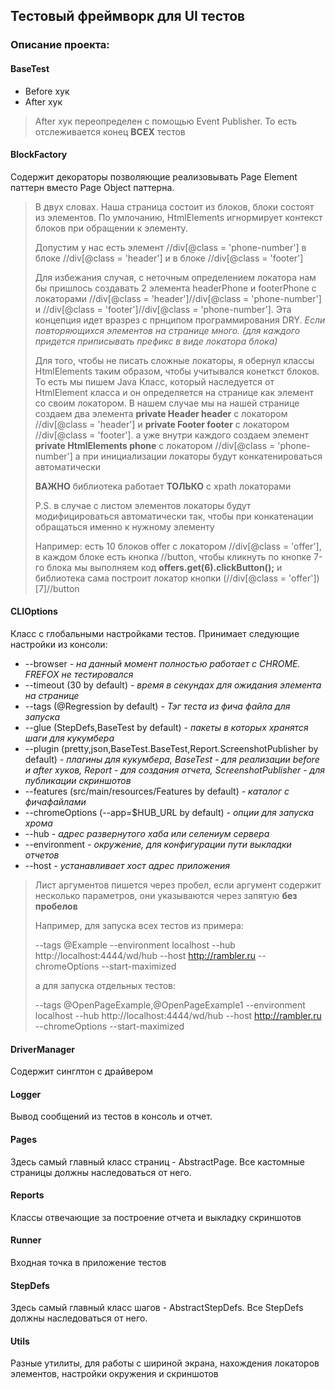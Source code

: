 ## Тестовый фреймворк для UI тестов

### Описание проекта:

#### BaseTest

- Before хук
- After хук

> After хук переопределен с помощью Event Publisher. То есть отслеживается конец __ВСЕХ__ тестов

#### BlockFactory

Содержит декораторы позволяющие реализовывать Page Element паттерн вместо Page Object паттерна.

> В двух словах. Наша страница состоит из блоков, блоки состоят из элементов.
> По умлочанию, HtmlElements игнормирует контекст блоков при обращении к элементу.
> 
> Допустим у нас есть элемент //div[@class = 'phone-number']
> в блоке //div[@class = 'header'] и в блоке //div[@class = 'footer']
>
> Для избежания случая, с неточным определением локатора нам бы пришлось создавать 2 элемента headerPhone и footerPhone
> с локаторами //div[@class = 'header']//div[@class = 'phone-number'] и //div[@class = 'footer']//div[@class = 'phone-number'].
> Эта концепция идет вразрез с прнципом программирования DRY. *Если повторяющихся элементов на странице много. (для каждого придется приписывать префикс в виде локатора блока)*
>
> Для того, чтобы не писать сложные локаторы, я обернул классы HtmlElements таким образом, чтобы учитывался конеткст блоков.
> То есть мы пишем Java Класс, который наследуется от HtmlElement класса и он определяется на странице как элемент со своим локатором.
> В нашем случае мы на нашей странице создаем два элемента **private Header header** с локатором //div[@class = 'header']
> и **private Footer footer** с локатором //div[@class = 'footer']. а уже внутри каждого создаем элемент
> **private HtmlElements phone** с локатором //div[@class = 'phone-number'] а при инициализации локаторы будут конкатенироваться автоматически
> 
> **ВАЖНО** библиотека работает **ТОЛЬКО** с xpath локаторами
> 
> P.S. в случае с листом элементов локаторы будут модифицироваться автоматически так, чтобы при конкатенации обращаться именно к нужному элементу
> 
> Например: есть 10 блоков offer с локатором //div[@class = 'offer'], в каждом блоке есть кнопка //button, 
> чтобы кликнуть по кнопке 7-го блока мы выполняем код **offers.get(6).clickButton();** и библиотека сама построит локатор кнопки
> (//div[@class = 'offer'])[7]//button

#### CLIOptions

Класс с глобальными настройками тестов. Принимает следующие настройки из консоли:

- --browser *- на данный момент полностью работает с CHROME. FREFOX не тестировался*
- --timeout (30 by default) *- время в секундах для ожидания элемента на странице*
- --tags (@Regression by default) *- Тэг теста из фича файла для запуска*
- --glue (StepDefs,BaseTest by default) *- пакеты в которых хранятся шаги для кукумбера*
- --plugin (pretty,json,BaseTest.BaseTest,Report.ScreenshotPublisher by default) *- плагины для кукумбера, BaseTest - для реализации before и after хуков, Report - для создания отчета, ScreenshotPublisher - для публикации скриншотов*
- --features (src/main/resources/Features by default) *- каталог с фичафайлами*
- --chromeOptions (--app=$HUB_URL by default) *- опции для запуска хрома*
- --hub *- адрес развернутого хаба или селениум сервера*
- --environment *- окружение, для конфигурации пути выкладки отчетов*
- --host *- устанавливает хост адрес приложения*

> Лист аргументов пишется через пробел, если аргумент содержит несколько параметров, они указываются через запятую **без пробелов**
> 
> Например, для запуска всех тестов из примера: 
> 
> --tags @Example --environment localhost --hub http://localhost:4444/wd/hub --host http://rambler.ru --chromeOptions --start-maximized
> 
> а для запуска отдельных тестов:
> 
> --tags @OpenPageExample,@OpenPageExample1 --environment localhost --hub http://localhost:4444/wd/hub --host http://rambler.ru --chromeOptions --start-maximized

#### DriverManager

Содержит синглтон с драйвером

#### Logger

Вывод сообщений из тестов в консоль и отчет.

#### Pages

Здесь самый главный класс страниц - AbstractPage. Все кастомные страницы должны наследоваться от него.

#### Reports

Классы отвечающие за построение отчета и выкладку скриншотов

#### Runner 

Входная точка в приложение тестов

#### StepDefs

Здесь самый главный класс шагов - AbstractStepDefs. Все StepDefs должны наследоваться от него.

#### Utils

Разные утилиты, для работы с шириной экрана, нахождения локаторов элементов, настройки окружения и скриншотов